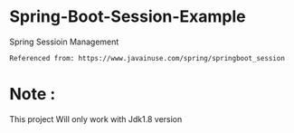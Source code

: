 # Spring-Boot-Session-Example
 Spring Sessioin Management

```
Referenced from: https://www.javainuse.com/spring/springboot_session
```

# Note :

This project Will only work with Jdk1.8 version 
